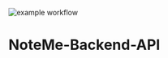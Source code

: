 ![example workflow](https://github.com/jamie-codez/NoteMe-Backend-API/blob/development/.github/workflows/gradle.yml/badge.svg)

# NoteMe-Backend-API
